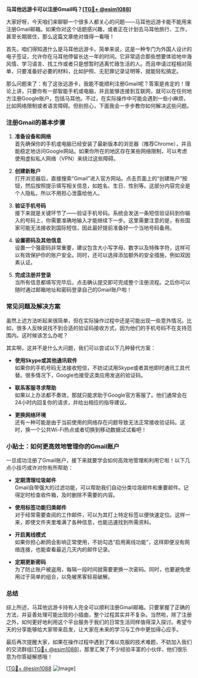 **马耳他远游卡可以注册Gmail吗？[[TG💪+ @esim1088](https://t.me/s/esim1088)]**

大家好呀，今天咱们来聊聊一个很多人都关心的问题——马耳他远游卡能不能用来注册Gmail邮箱。如果你对这个话题感兴趣，或者正在计划去马耳他旅行、工作，甚至长期居住，那么这篇文章绝对值得一看哦！

首先，咱们得知道什么是马耳他远游卡。简单来说，这是一种专门为外国人设计的电子签证，允许你在马耳他停留长达一年的时间。它非常适合那些想要体验地中海风情、学习语言、找工作或者只是想暂时逃离忙碌生活的人。而且申请过程相对简单，只要准备好必要的材料，比如护照、无犯罪记录证明等，就能轻松搞定。

那么问题来了：有了这张远游卡，我能不能顺利注册Gmail呢？答案是肯定的！理论上讲，只要你有一部智能手机或电脑，并且能够连接到互联网，就可以在任何地方注册Google账户，包括马耳他。不过，在实际操作中可能会遇到一些小麻烦，比如网络限制或者语言障碍。但别担心，下面我会一步步教你如何解决这些问题。

### 注册Gmail的基本步骤

1. **准备设备和网络**  
   首先确保你的手机或电脑已经安装了最新版本的浏览器（推荐Chrome），并且能稳定地访问Google网站。如果你所在的地区存在某些网络限制，可以考虑使用虚拟私人网络（VPN）来绕过这些障碍。

2. **创建新账户**  
   打开浏览器后，直接搜索“Gmail”进入官方网站。点击页面上的“创建账户”按钮，然后按照提示填写相关信息，如姓名、生日、性别等。这部分内容完全是个人隐私，所以不用担心泄露给他人。

3. **验证手机号码**  
   接下来就是关键环节了——验证手机号码。系统会发送一条短信验证码到你输入的号码上，你需要准确地输入才能继续下一步。这里需要注意的是，有些国家可能无法接收到国际短信，因此最好提前准备好一个当地号码备用。

4. **设置密码及其他信息**  
   设置一个强密码非常重要，建议包含大小写字母、数字以及特殊字符，这样可以有效保护你的账户安全。同时，还可以选择添加额外的安全措施，例如双因素认证。

5. **完成注册并登录**  
   当所有信息都填写完毕后，点击确认提交即可完成整个注册流程。之后你可以随时通过邮箱地址和密码登录自己的Gmail账户啦！

### 常见问题及解决方案

虽然上述方法听起来很简单，但在实际操作过程中还是可能出现一些意外情况。比如，很多人反映说找不到合适的验证码接收方式，因为他们的手机号码不在支持范围内。这时候该怎么办呢？

其实啊，这并不是什么大问题，我们可以尝试以下几种替代方案：

- **使用Skype或其他通讯软件**  
  如果你的手机号码无法接收短信，不妨试试用Skype或者其他即时通讯工具代替。很多情况下，Google也接受这类应用发送的验证码。

- **联系客服寻求帮助**  
  如果以上办法都不奏效，那就只能求助于Google官方客服了。他们通常会在24小时内回复你的请求，并给出相应的指导建议。

- **更换网络环境**  
  还有一种可能是由于当前使用的网络存在问题导致无法正常接收验证码。这时，换一个公共Wi-Fi热点或者切换到移动数据试试看吧！

### 小贴士：如何更高效地管理你的Gmail账户

一旦成功注册了Gmail账户，接下来就要学会如何高效地管理和利用它啦！以下几点小技巧或许对你有所帮助：

- **定期清理垃圾邮件**  
  Gmail自带强大的过滤功能，可以帮助我们自动分类垃圾邮件和重要邮件。记得定时检查收件箱，及时删除不需要的内容。

- **使用标签功能归类邮件**  
  对于经常需要查阅的工作邮件，可以为其打上特定标签以便快速定位。这样一来，即使文件夹里堆满了各种信息，也能迅速找到所需资料。

- **开启离线模式**  
  如果你担心断网会影响正常使用，不妨勾选“启用离线功能”，这样即便没有网络连接，也能查看最近几天内的邮件记录。

- **定期更新密码**  
  为了防止账户被盗用，每隔一段时间就需要更换一次密码。同时，也要避免使用过于简单的组合，以免被黑客轻易破解。

### 总结

综上所述，马耳他远游卡持有人完全可以顺利注册Gmail邮箱。只要掌握了正确的方法，并妥善处理可能出现的小插曲，整个过程其实并不复杂。当然啦，除了注册之外，如何更好地利用这个平台服务于我们的日常生活同样值得深入探讨。希望今天的分享能够给大家带来启发，让大家在未来的学习与工作中更加得心应手。

最后再次提醒大家，如果在操作过程中遇到了难以克服的技术难题，不妨加入我们的交流群组[[TG💪+ @esim1088](https://t.me/s/esim1088)]，那里汇聚了不少经验丰富的小伙伴，他们很乐意为你答疑解惑哦！

[[TG💪+ @esim1088](https://t.me/s/esim1088) ![Image](https://i.postimg.cc/4NQfJmqS/Snipaste-2025-05-13-00-14-12.png)]